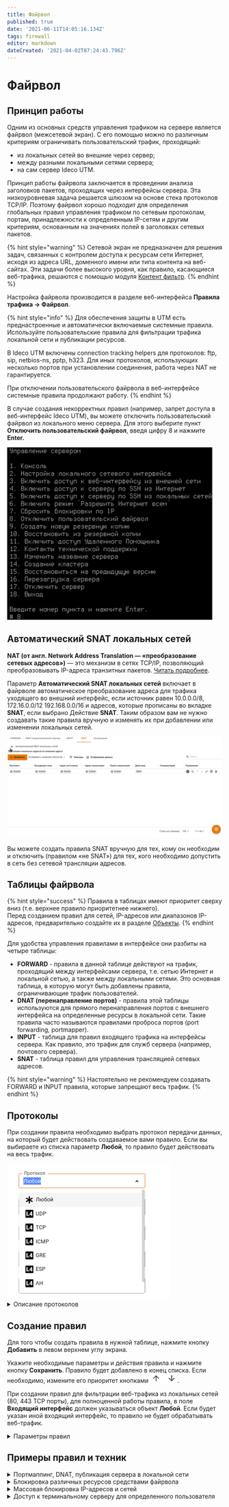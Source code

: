 ```yaml
---
title: Файрвол
published: true
date: '2021-06-11T14:05:16.134Z'
tags: firewall
editor: markdown
dateCreated: '2021-04-02T07:24:43.796Z'
---
```


# Файрвол

## Принцип работы

Одним из основных средств управления трафиком на сервере является файрвол (межсетевой экран). С его помощью можно по различным критериям ограничивать пользовательский трафик, проходящий:

* из локальных сетей во внешние через сервер;
* между разными локальными сетями сервера;
* на сам сервер Ideco UTM.

Принцип работы файрвола заключается в проведении анализа заголовков пакетов, проходящих через интерфейсы сервера. Эта низкоуровневая задача решается шлюзом на основе стека протоколов TCP/IP. Поэтому файрвол хорошо подходит для определения глобальных правил управления трафиком по сетевым протоколам, портам, принадлежности к определенным IP-сетям и другим критериям, основанным на значениях полей в заголовках сетевых пакетов.

{% hint style="warning" %}
Сетевой экран не предназначен для решения задач, связанных с контролем доступа к ресурсам сети Интернет, исходя из адреса URL, доменного имени или типа контента на веб-сайтах. Эти задачи более высокого уровня, как правило, касающиеся веб-трафика, решаются с помощью модуля [Контент фильтр](content-filter/).
{% endhint %}

Настройка файрвола производится в разделе веб-интерфейса **Правила трафика -> Файрвол**.

{% hint style="info" %}
Для обеспечения защиты в UTM есть преднастроенные и автоматически включаемые системные правила. \
Используйте пользовательские правила для фильтрации трафика локальной сети и публикации ресурсов. 

В Ideco UTM включены connection tracking helpers для протоколов: ftp, sip, netbios-ns, pptp, h323. Для иных протоколов, использующих несколько портов при установлении соединения, работа через NAT не гарантируется.

При отключении пользовательского файрвола в веб-интерфейсе системные правила продолжают работу.
{% endhint %}

В случае создания некорректных правил (например, запрет доступа в веб-интерфейс Ideco UTM), вы можете отключить пользовательский файрвол из локального меню сервера. Для этого выберите пункт **Отключить пользовательский файрвол**, введя цифру 8 и нажмите **Enter.**

![](/.gitbook/assets/firewall-down.png)

## Автоматический SNAT локальных сетей

**NAT (от англ. Network Address Translation — «преобразование сетевых адресов»)** — это механизм в сетях TCP/IP, позволяющий преобразовывать IP-адреса транзитных пакетов. [Читать подробнее](https://ru.wikipedia.org/wiki/NAT).

Параметр **Автоматический SNAT локальных сетей** включает в файрволе автоматическое преобразование адреса для трафика уходящего во внешний интерфейс, если источник равен 10.0.0.0/8, 172.16.0.0/12 192.168.0.0/16 и адресов, которые прописаны во вкладке **SNAT**, если выбрано Действие **SNAT**. Таким образом вам не нужно создавать такие правила вручную и изменять их при добавлении или изменении локальных сетей.

<img src="/.gitbook/assets/snat.gif" alt="" data-size="original">

Вы можете создать правила SNAT вручную для тех, кому он необходим и отключить (правилом «не SNAT») для тех, кого необходимо допустить в сеть без сетевой трансляции адресов.

## Таблицы файрвола

{% hint style="success" %}
Правила в таблицах имеют приоритет сверху вниз (т.е. верхнее правило приоритетнее нижнего). \
Перед созданием правил для сетей, IP-адресов или диапазонов IP-адресов, предварительно создайте их в разделе [Объекты](aliases.md).
{% endhint %}

Для удобства управления правилами в интерфейсе они разбиты на четыре таблицы:

* **FORWARD** - правила в данной таблице действуют на трафик, проходящий между интерфейсами сервера, т.е. сетью Интернет и локальной сетью, а также между локальными сетями. Это основная таблица, в которую могут быть добавлены правила, ограничивающие трафик пользователей.
* **DNAT (перенаправление портов)** - правила этой таблицы используются для прямого перенаправления портов с внешнего интерфейса на определенные ресурсы в локальной сети. Такие правила часто называются правилами проброса портов (port forwarding, portmapper).
* **INPUT** - таблица для правил входящего трафика на интерфейсы сервера. Как правило, это трафик для служб сервера (например, почтового сервера).
* **SNAT** - таблица правил для управления трансляцией сетевых адресов.

{% hint style="warning" %}
Настоятельно не рекомендуем создавать FORWARD и INPUT правила, которые запрещают весь трафик.
{% endhint %}

## Протоколы

При создании правила необходимо выбрать протокол передачи данных, на который будет действовать создаваемое вами правило. Если вы выбираете из списка параметр **Любой**, то правило будет действовать на весь трафик.

<img src="/.gitbook/assets/protocols.png" alt="" data-size="original">

<details>

<summary>Описание протоколов</summary>

* **UDP** - Является одним из самых простых протоколов транспортного уровня модели OSI. Не гарантирует доставку пакета. Это позволяет ему гораздо быстрее и эффективнее доставлять данные для приложений, которым требуется большая пропускная способность линий связи или требуется малое время доставки данных;
* **TCP** - Выполняет функции протокола транспортного уровня модели OSI. В отличие от UDP, TCP гарантирует доставку пакета;
* **ICMP** - В основном используется для передачи сообщений об ошибках и других исключительных ситуациях, возникших при передаче данных;
* **GRE** - Назначение протокола – инкапсуляция пакетов сетевого уровня модели OSI в IP-пакеты. Номер протокола в IP – 47. В основном используется при создании VPN (Virtual Private Network);
* **AH** - Протокол защиты передаваемых данных в IPsec. Обеспечивает идентификацию, проверку целостности и защиту от воспроизведения информации;
* **ESP** - Протокол защиты передаваемых данных в IPsec. Обеспечивает идентификацию, проверку целостности и защиту от воспроизведения информации. **Отличие протокола ESP от AH состоит в том, что ESP выполняет шифрование данных**. При работе с ESP для шифрования и расшифровки данных обе конечные системы применяют общий ключ.

</details>

## Создание правил

Для того чтобы создать правила в нужной таблице, нажмите кнопку **Добавить** в левом верхнем углу экрана.

Укажите необходимые параметры и действия правила и нажмите кнопку **Сохранить**. Правило будет добавлено в конец списка. Если необходимо, измените его приоритет кнопками ![up-down.png](/.gitbook/assets/up-down.png).

При создании правил для фильтрации веб-трафика из локальных сетей (80, 443 TCP порты), для полноценной работы правила, в поле **Входящий интерфейс** должен указываться объект **Любой**. Если будет указан иной входящий интерфейс, то правило не будет обрабатывать веб-трафик.

<details>

<summary>Параметры правил</summary>

По-умолчанию используется политика **РАЗРЕШИТЬ**. Если вы не создадите запрещающих правил, все порты и протоколы для пользователей будут разрешены.

### Параметры

* **Протокол** - Протокол передачи данных (UDP/TCP/ICMP/GRE/ESP/AH либо **Любой**);
* **Источник** - IP-адрес источника трафика (src), проходящего через шлюз. В этом поле могут быть указаны IP-адреса, диапазоны IP-адресов, сети или домены - данные берутся из [Объектов](aliases.md), заданных пользователем. Также в качестве источника могут использоваться пользователи и группы (при смене их IP-адресов, файрвол автоматически это учтет);
* **Порт назначения** - Указывается при создании правила с протоколами TCP/UDP. Это может быть отдельный порт, список портов или диапазон портов, определенных в [Объектах](aliases.md);
* **Входящий интерфейс** - Интерфейс UTM, в который будет входить трафик;
* **Исходящий интерфейс** - Интерфейс UTM, через который будет выходить трафик;
* **Время действия** - Время действия правила. Указываются временные промежутки (например, **рабочее время**), которые определяются в [Объектах](aliases.md);
* **Комментарий** - Произвольный текст, поясняющий цель действия правила. Значение не должно быть длиннее 255 символов;
* **Действие** - Pазрешает или запрещает трафик.

### Действия 

* **Запретить** - Запрещает трафик;
* **Разрешить** - Разрешает трафик;
* **DNAT** - Транслирует адреса назначения, тем самым позволяет перенаправить входящий трафик. Ниже в поле **Изменить IP-адрес назначения** вы можете указать один IP-адрес или диапазон (при указании диапазона IP-адресов пакет будет перенаправлен на любой из них). Аналогично, если при создании правила вы указали протоколы TCP или UDP, то появится поле **Сменить порт назначения**. С помощью этой возможности можно прозрачно переадресовать входящий трафик на другой адрес или порт;
* **SNAT** - Транслирует адреса источника;
* **Не производить SNAT** - Отменяет действие SNAT для трафика, удовлетворяющего критериям правила;
* **Не производить DNAT** - Отменяет действие DNAT для трафика, удовлетворяющего критериям правила.

</details>

## Примеры правил и техник

<details>

<summary>Портмаппинг, DNAT, публикация сервера в локальной сети</summary>

Примеры данных настроек подробно описаны в соответствующих статьях в разделе [Публикация ресурсов.](../publishing-resources/)

</details>

<details>

<summary>Блокировка различных ресурсов средствами файрвола</summary>

Вопросы блокировки различных ресурсов: программ удаленного управления (AmmyAdmin и TeamViewer), мессенджеров и другого ПО описаны в разделе [Блокировка популярных ресурсов](../../recipes/popular-recipes/blocking-popular-resources.md).

</details>

<details>

<summary>Массовая блокировка IP-адресов и сетей</summary>

1\. Нужно сформировать список для блокировки в текстовом файле:

* Наименование файла обязательно должно быть manual\_blocklist.txt.
* В одной строке следует указывать только один IP-адрес или одну сеть.
* Формат написания IP-адреса: 1.2.3.4
* Формат написания сети: 1.2.3.0/24

<img src="/.gitbook/assets/manual-blocklist.png" alt="" data-size="original">

2\. Переместить файл manual\_blocklist.txt в каталог /var/opt/ideco/firewall-backend/

3\. В терминале Ideco UTM выполнить команду ideco-apply-manual-blocklist

После перезагрузки Ideco UTM IP-адреса и сети из файла будут автоматически блокироваться (дополнительно выполнять команду ideco-apply-manual-blocklist не нужно). При обновлении Ideco UTM, список блокировок сохранится.

Если требуется добавление адресов в список заблокированных, следует добавить адреса в файл /var/opt/ideco/firewall-backend/manual\_blocklist.txt и повторно выполнить команду ideco-apply-manual-blocklist.

Для удаления адресов из списка заблокированных, следует удалить необходимые адреса из файла /var/opt/ideco/firewall-backend/manual\_blocklist.txt и выполнить команду ideco-apply-manual-blocklist

</details>

<details>

<summary>Доступ к терминальному серверу для определенного пользователя</summary>

1\. Во вкладке **Forward** нажмите **Добавить**;

2\. Заполните следующие поля:

* **Протокол** - выберите TCP
* **Источник** - выберите пользователя или группу пользователей
* **Назначения** - укажите адрес терминального сервера
* **Порты назначения** - укажите порт 3389 
* **Действие** - Разрешить

![](/.gitbook/assets/firewall.png)

3\. Нажмите **Сохранить**.

</details>